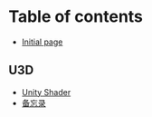 # Table of contents

* [Initial page](README.md)

## U3D

* [Unity Shader](u3d/unity-shader.md)
* [备忘录](u3d/bei-wang-lu.md)

